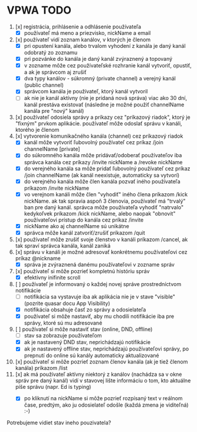 # VPWA TODO
1. [x] registrácia, prihlásenie a odhlásenie používateľa
    - [x] používateľ má meno a priezvisko, nickName a email
2. [x] používateľ vidí zoznam kanálov, v ktorých je členom
    - [x] pri opustení kanála, alebo trvalom vyhodení z kanála je daný kanál odobratý zo zoznamu
    - [x] pri pozvánke do kanála je daný kanál zvýraznený a topovaný
    - [x] v zozname môže cez používateľské rozhranie kanál vytvoriť, opustiť, a ak je správcom aj zrušiť
    - [x] dva typy kanálov - súkromný (private channel) a verejný kanál (public channel)
    - [x] správcom kanála je používateľ, ktorý kanál vytvoril
    - [ ] ak nie je kanál aktívny (nie je pridaná nová správa) viac ako 30 dní, kanál prestáva existovať (následne je možné použiť channelName kanála pre "nový" kanál)
3. [x] používateľ odosiela správy a príkazy cez "príkazový riadok", ktorý je "fixným" prvkom aplikácie. používateľ môže odoslať správu v kanáli, ktorého je členom
4. [x] vytvorenie komunikačného kanála (channel) cez príkazový riadok
    - [x] kanál môže vytvoriť ľubovolný používateľ cez príkaz /join channelName [private]
    - [x] do súkromného kanála môže pridávať/odoberať používateľov iba správca kanála cez príkazy /invite nickName a /revoke nickName
    - [x] do verejného kanála sa môže pridať ľubovolný používateľ cez príkaz /join channelName (ak kanál neexistuje, automaticky sa vytvorí)
    - [x] do verejného kanála môže člen kanála pozvať iného používateľa príkazom /invite nickName
    - [x] vo verejnom kanáli môže člen "vyhodiť" iného člena príkazom /kick nickName. ak tak spravia aspoň 3 členovia, používateľ má "trvalý" ban pre daný kanál. správca môže používateľa vyhodiť "natrvalo" kedykoľvek príkazom /kick nickName, alebo naopak "obnovit" používateľovi prístup do kanála cez príkaz /invite
    - [x] nickName ako aj channelName sú unikátne
    - [x] správca môže kanál zatvoriť/zrušiť príkazom /quit
5. [x] používateľ môže zrušiť svoje členstvo v kanáli príkazom /cancel, ak tak spraví správca kanála, kanál zaniká
6. [x] správu v kanáli je možné adresovať konkrétnemu používateľovi cez príkaz @nickname
    - [x] správa je zvýraznená danému používateľovi v zozname správ
7. [x] používateľ si môže pozrieť kompletnú históriu správ
    - [x] efektívny inifinite scroll
8. [ ] používateľ je informovaný o každej novej správe prostredníctvom notifikácie
    - [ ] notifikácia sa vystavuje iba ak aplikácia nie je v stave "visible" (pozrite quasar docu App Visibility)
    - [x] notifikácia obsahuje časť zo správy a odosielateľa
    - [x] používateľ si môže nastaviť, aby mu chodili notifikácie iba pre správy, ktoré sú mu adresované
9. [ ] používateľ si môže nastaviť stav (online, DND, offline)
    - [ ] stav sa zobrazuje používateľom
    - [x] ak je nastavený DND stav, neprichádzajú notifikácie
    - [x] ak je nastavený offline stav, neprichádzajú používateľovi správy, po prepnutí do online sú kanály automaticky aktualizované
10. [x] používateľ si môže pozrieť zoznam členov kanála (ak je tiež členom kanála) príkazom /list
11. [x] ak má používateľ aktívny niektorý z kanálov (nachádza sa v okne správ pre daný kanál) vidí v stavovej lište informáciu o tom, kto aktuálne píše správu (napr. Ed is typing)
     - [x] po kliknutí na nickName si môže pozrieť rozpísaný text v reálnom čase, predtým, ako ju odosielateľ odošle (každá zmena je viditeľná) :-)
   

   Potrebujeme vidiet stav ineho pouzivatela?